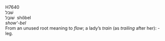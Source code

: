 <body>
  <p>H7640<br>  שׁבל  <br> שׁוֹבֶל  ‎  shôbel  <br><i>show‘-bel </i><br>From an unused root meaning to <i>flow</i>; a lady’s <i>train</i> (as <i>trailing</i> after her): - leg.<br></p>
 </body>